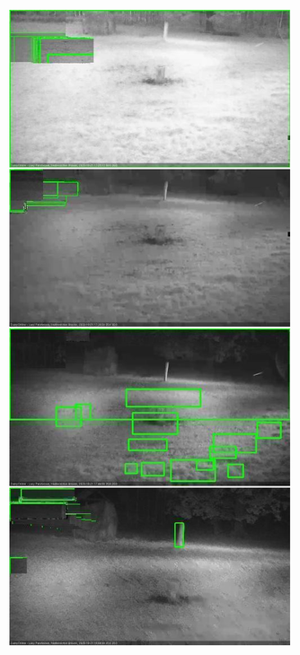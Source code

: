 ![20201021-171525-172530](in2/20201021/20201021-171525-172530_0_.jpg)
![20201021-172536-173542](in2/20201021/20201021-172536-173542_0_.jpg)
![20201021-173548-174550](in2/20201021/20201021-173548-174550_0_.jpg)
![20201021-175606-180610](in2/20201021/20201021-175606-180610_0_.jpg)
